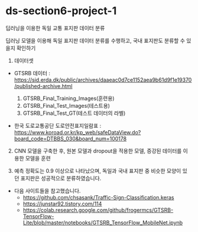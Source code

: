 # ds-section6-project-1
딥러닝을 이용한 독일 교통 표지판 데이터 분류

딥러닝 모델을 이용해 독일 표지판 데이터 분류를 수행하고, 국내 표지판도 분류할 수 있을지 확인하기

1. 데이터셋

* GTSRB 데이터 : https://sid.erda.dk/public/archives/daaeac0d7ce1152aea9b61d9f1e19370/published-archive.html
  1. GTSRB_Final_Training_Images(훈련용)
  2. GTSRB_Final_Test_Images(테스트용)
  3. GTSRB_Final_Test_GT(테스트 데이터의 라벨)

* 한국 도로교통공단 도로안전표지일람표 : https://www.koroad.or.kr/kp_web/safeDataView.do?board_code=DTBBS_030&board_num=100178

2. CNN 모델을 구축한 후, 원본 모델과 dropout을 적용한 모델, 증강된 데이터를 이용한 모델을 훈련

3. 예측 정확도는 0.9 이상으로 나타났으며, 독일과 국내 표지판 중 비슷한 모양이 있던 표지판은 성공적으로 분류하였습니다.

* 다음 사이트들을 참고했습니다.
  * https://github.com/chsasank/Traffic-Sign-Classification.keras
  * https://junstar92.tistory.com/114
  * https://colab.research.google.com/github/frogermcs/GTSRB-TensorFlow-Lite/blob/master/notebooks/GTSRB_TensorFlow_MobileNet.ipynb
